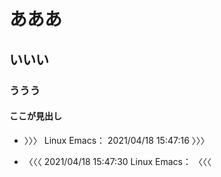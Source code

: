 # あああ
## いいい
### ううう
#### ここが見出し

- 〉〉〉 Linux Emacs： 2021/04/18 15:47:16 〉〉〉

- 〈〈〈 2021/04/18 15:47:30 Linux Emacs： 〈〈〈 


